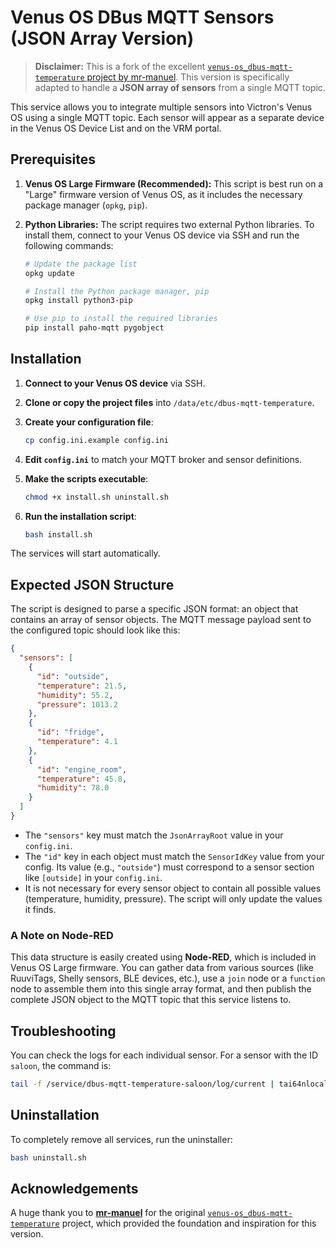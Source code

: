 # Venus OS DBus MQTT Sensors (JSON Array Version)

> **Disclaimer:** This is a fork of the excellent [`venus-os_dbus-mqtt-temperature` project by mr-manuel](https://github.com/mr-manuel/venus-os_dbus-mqtt-temperature). This version is specifically adapted to handle a **JSON array of sensors** from a single MQTT topic.

This service allows you to integrate multiple sensors into Victron's Venus OS using a single MQTT topic. Each sensor will appear as a separate device in the Venus OS Device List and on the VRM portal.

## Prerequisites

1.  **Venus OS Large Firmware (Recommended):** This script is best run on a "Large" firmware version of Venus OS, as it includes the necessary package manager (`opkg`, `pip`).

2.  **Python Libraries:** The script requires two external Python libraries. To install them, connect to your Venus OS device via SSH and run the following commands:
    ```bash
    # Update the package list
    opkg update
    
    # Install the Python package manager, pip
    opkg install python3-pip
    
    # Use pip to install the required libraries
    pip install paho-mqtt pygobject
    ```

## Installation

1.  **Connect to your Venus OS device** via SSH.

2.  **Clone or copy the project files** into `/data/etc/dbus-mqtt-temperature`.

3.  **Create your configuration file**:
    ```bash
    cp config.ini.example config.ini
    ```

4.  **Edit `config.ini`** to match your MQTT broker and sensor definitions.

5.  **Make the scripts executable**:
    ```bash
    chmod +x install.sh uninstall.sh
    ```

6.  **Run the installation script**:
    ```bash
    bash install.sh
    ```
The services will start automatically.

## Expected JSON Structure

The script is designed to parse a specific JSON format: an object that contains an array of sensor objects. The MQTT message payload sent to the configured topic should look like this:

```json
{
  "sensors": [
    {
      "id": "outside",
      "temperature": 21.5,
      "humidity": 55.2,
      "pressure": 1013.2
    },
    {
      "id": "fridge",
      "temperature": 4.1
    },
    {
      "id": "engine_room",
      "temperature": 45.8,
      "humidity": 78.0
    }
  ]
}
```

-   The `"sensors"` key must match the `JsonArrayRoot` value in your `config.ini`.
-   The `"id"` key in each object must match the `SensorIdKey` value from your config. Its value (e.g., `"outside"`) must correspond to a sensor section like `[outside]` in your `config.ini`.
-   It is not necessary for every sensor object to contain all possible values (temperature, humidity, pressure). The script will only update the values it finds.

### A Note on Node-RED

This data structure is easily created using **Node-RED**, which is included in Venus OS Large firmware. You can gather data from various sources (like RuuviTags, Shelly sensors, BLE devices, etc.), use a `join` node or a `function` node to assemble them into this single array format, and then publish the complete JSON object to the MQTT topic that this service listens to.

## Troubleshooting

You can check the logs for each individual sensor. For a sensor with the ID `saloon`, the command is:
```bash
tail -f /service/dbus-mqtt-temperature-saloon/log/current | tai64nlocal
```

## Uninstallation

To completely remove all services, run the uninstaller:
```bash
bash uninstall.sh
```

## Acknowledgements

A huge thank you to **[mr-manuel](https://github.com/mr-manuel)** for the original [`venus-os_dbus-mqtt-temperature`](https://github.com/mr-manuel/venus-os_dbus-mqtt-temperature) project, which provided the foundation and inspiration for this version.
